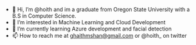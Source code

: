 - 👋 Hi, I’m @hoith and im a graduate from Oregon State University with a B.S in Computer Science. 
- 👀 I’m interested in Machine Learning and Cloud Development
- 🌱 I’m currently learning Azure development and facial detection
- 📫 How to reach me at ghaithmshan@gmail.com or @hoith_ on twitter 

<!---
hoith/hoith is a ✨ special ✨ repository because its `README.md` (this file) appears on your GitHub profile.
You can click the Preview link to take a look at your changes.
--->
